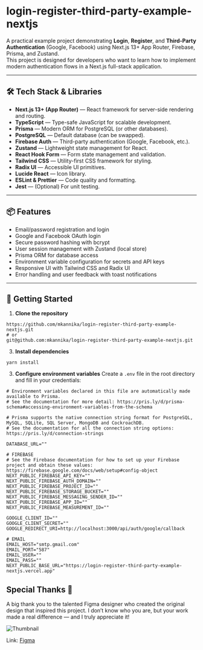 # login-register-third-party-example-nextjs

A practical example project demonstrating **Login**, **Register**, and **Third-Party Authentication** (Google, Facebook) using Next.js 13+ App Router, Firebase, Prisma, and Zustand.  
This project is designed for developers who want to learn how to implement modern authentication flows in a Next.js full-stack application.

---

## 🛠️ Tech Stack & Libraries

- **Next.js 13+ (App Router)** — React framework for server-side rendering and routing.
- **TypeScript** — Type-safe JavaScript for scalable development.
- **Prisma** — Modern ORM for PostgreSQL (or other databases).
- **PostgreSQL** — Default database (can be swapped).
- **Firebase Auth** — Third-party authentication (Google, Facebook, etc.).
- **Zustand** — Lightweight state management for React.
- **React Hook Form** — Form state management and validation.
- **Tailwind CSS** — Utility-first CSS framework for styling.
- **Radix UI** — Accessible UI primitives.
- **Lucide React** — Icon library.
- **ESLint & Prettier** — Code quality and formatting.
- **Jest** — (Optional) For unit testing.

---

## 📦 Features

- Email/password registration and login
- Google and Facebook OAuth login
- Secure password hashing with bcrypt
- User session management with Zustand (local store)
- Prisma ORM for database access
- Environment variable configuration for secrets and API keys
- Responsive UI with Tailwind CSS and Radix UI
- Error handling and user feedback with toast notifications

---

## 🚀 Getting Started

1. **Clone the repository**
```
https://github.com/mkannika/login-register-third-party-example-nextjs.git
# or
git@github.com:mkannika/login-register-third-party-example-nextjs.git
```

3. **Install dependencies**
```
yarn install
```
3. **Configure environment variables**
Create a `.env` file in the root directory and fill in your credentials:
```
# Environment variables declared in this file are automatically made available to Prisma.
# See the documentation for more detail: https://pris.ly/d/prisma-schema#accessing-environment-variables-from-the-schema

# Prisma supports the native connection string format for PostgreSQL, MySQL, SQLite, SQL Server, MongoDB and CockroachDB.
# See the documentation for all the connection string options: https://pris.ly/d/connection-strings

DATABASE_URL=""

# FIREBASE
# See the Firebase documentation for how to set up your Firebase project and obtain these values: https://firebase.google.com/docs/web/setup#config-object
NEXT_PUBLIC_FIREBASE_API_KEY=""
NEXT_PUBLIC_FIREBASE_AUTH_DOMAIN=""
NEXT_PUBLIC_FIREBASE_PROJECT_ID=""
NEXT_PUBLIC_FIREBASE_STORAGE_BUCKET=""
NEXT_PUBLIC_FIREBASE_MESSAGING_SENDER_ID=""
NEXT_PUBLIC_FIREBASE_APP_ID=""
NEXT_PUBLIC_FIREBASE_MEASUREMENT_ID=""

GOOGLE_CLIENT_ID=""
GOOGLE_CLIENT_SECRET=""
GOOGLE_REDIRECT_URI=http://localhost:3000/api/auth/google/callback

# EMAIL
EMAIL_HOST="smtp.gmail.com"
EMAIL_PORT="587"
EMAIL_USER=""
EMAIL_PASS=""
NEXT_PUBLIC_BASE_URL="https://login-register-third-party-example-nextjs.vercel.app"
```

## Special Thanks 🙏
A big thank you to the talented Figma designer who created the original design that inspired this project. 
I don’t know who you are, but your work made a real difference — and I truly appreciate it!

![Thumbnail](https://github.com/user-attachments/assets/f2a1ed72-e1b9-41f8-a377-dae3efa37a86)

Link: [Figma](https://www.figma.com/design/zKJKW3lAy36rJm0vYQLs4Z/Login---Register-Web-UI-Kit--Freebie---Community-?node-id=1-2261&t=XsMs6vCruFskncAS-1)
